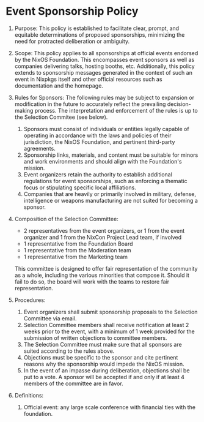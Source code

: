 # Event Sponsorship Policy

1. Purpose:
This policy is established to facilitate clear, prompt, and equitable determinations of proposed sponsorships, minimizing the need for protracted deliberation or ambiguity.
2. Scope:
This policy applies to all sponsorships at official events endorsed by the NixOS Foundation.
This encompasses event sponsors as well as companies delivering talks, hosting booths, etc.
Additionally, this policy extends to sponsorship messages generated in the context of such an event in Nixpkgs itself and other official resources such as documentation and the homepage.
3. Rules for Sponsors:
The following rules may be subject to expansion or modification in the future to accurately reflect the prevailing decision-making process.
The interpretation and enforcement of the rules is up to the Selection Commitee (see below).
    1. Sponsors must consist of individuals or entities legally capable of operating in accordance with the laws and policies of their jurisdiction, the NixOS Foundation, and pertinent third-party agreements.
    2. Sponsorship links, materials, and content must be suitable for minors and work environments and should align with the Foundation's mission.
    3. Event organizers retain the authority to establish additional regulations for event sponsorships, such as enforcing a thematic focus or stipulating specific local affiliations.
    4. Companies that are heavily or primarily involved in military, defense, intelligence or weapons manufacturing are not suited for becoming a sponsor.
4. Composition of the Selection Committee:
    - 2 representatives from the event organizers, or 1 from the event organizer and 1 from the NixCon Project Lead team, if involved
    - 1 representative from the Foundation Board
    - 1 representative from the Moderation team
    - 1 representative from the Marketing team
    
    This committee is designed to offer fair representation of the community as a whole, including the various minorities that compose it. Should it fail to do so, the board will work with the teams to restore fair representation.
    
5. Procedures:
    1. Event organizers shall submit sponsorship proposals to the Selection Committee via email.
    2. Selection Committee members shall receive notification at least 2 weeks prior to the event, with a minimum of 1 week provided for the submission of written objections to committee members.
    3. The Selection Committee must make sure that all sponsors are suited according to the rules above.
    4. Objections must be specific to the sponsor and cite pertinent reasons why the sponsorship would impede the NixOS mission.
    5. In the event of an impasse during deliberation, objections shall be put to a vote.
    A sponsor will be accepted if and only if at least 4 members of the committee are in favor.
6. Definitions:
    1. Official event: any large scale conference with financial ties with the foundation.
    
